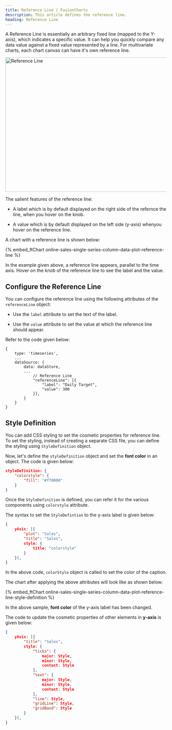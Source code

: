 ```yaml
---
title: Reference Line | FusionCharts
description: This article defines the reference line.
heading: Reference Line
---
```


A Reference Line is essentially an arbitrary fixed line (mapped to the Y-axis), which indicates a specific value. It can help you quickly compare any data value against a fixed value represented by a line. For multivariate charts, each chart canvas can have it's own reference line. 

<img src="{% site.BASE_URL %}/images/fusiontime-component-reference-line.png" alt="Reference Line" width="700" height="420">

The salient features of the reference line:

* A label which is by default displayed on the right side of the refernce the line, when you hover on the knob.

* A value which is by default displayed on the left side (y-axis) whenyou hover on the reference line. 

A chart with a reference line is shown below:

{% embed_ftChart online-sales-single-series-column-data-plot-reference-line %}

In the example given above, a reference line appears, parallel to the time axis. Hover on the knob of the reference line to see the label and the value.

## Configure the Reference Line

You can configure the reference line using the following attributes of the `referenceLine` object:

* Use the `label` attribute to set the text of the label.

* Use the `value` attribute to set the value at which the reference line should appear.

Refer to the code given below:

```
{
    type: 'timeseries',
    ...
    dataSource: {
        data: dataStore,
        ...
            // Reference Line
            "referenceLine": [{
                "label": "Daily Target",
                "value": 300
            }],
        }
    }
}
```

## Style Definition

You can add CSS styling to set the cosmetic properties for reference line. To set the styling, instead of creating a separate CSS file, you can define the styling using `StyleDefinition` object.

Now, let's define the `styleDefinition` object and set the **font color** in an object. The code is given below:

```json
styleDefinition: {
    "colorstyle": {
        "fill": "#ff0000"
    }
}
```

Once the `StyleDefinition` is defined, you can refer it for the various components using `colorstyle` attribute.

The syntax to set the `StyleDefintion` to the y-axis label is given below:

```json
{
    yAxis: [{
        "plot": "Sales",
        "title": "Sales",
        style: {
            title: "colorstyle"
        }
    }],
}
```

In the above code, `colorStyle` object is called to set the color of the caption.

The chart after applying the above attributes will look like as shown below:

{% embed_ftChart online-sales-single-series-column-data-plot-reference-line-style-definition %}

In the above sample, **font color** of the y-axis label has been changed. 

The code to update the cosmetic properties of other elements in **y-axis** is given below:

```json
{
    yAxis: [{
        "title": "Sales",
        style: {
            "ticks": {
                major: Style,
                minor: Style,
                context: Style
            },
            "text": {
                major: Style,
                minor: Style,
                context: Style
            },
            "line": Style,
            "gridLine": Style,
            "gridBand": Style
        }
    }],
}
```
